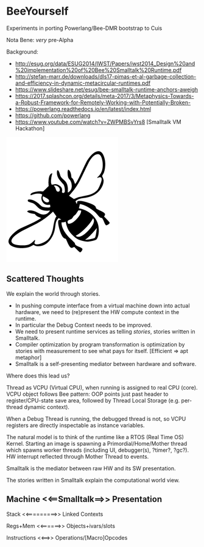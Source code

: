 # BeeYourself

Experiments in porting Powerlang/Bee-DMR bootstrap to Cuis

Nota Bene: _very_ pre-Alpha 

Background:
- http://esug.org/data/ESUG2014/IWST/Papers/iwst2014_Design%20and%20implementation%20of%20Bee%20Smalltalk%20Runtime.pdf
- http://stefan-marr.de/downloads/dls17-pimas-et-al-garbage-collection-and-efficiency-in-dynamic-metacircular-runtimes.pdf
- https://www.slideshare.net/esug/bee-smalltalk-runtime-anchors-aweigh
- https://2017.splashcon.org/details/meta-2017/3/Metaphysics-Towards-a-Robust-Framework-for-Remotely-Working-with-Potentially-Broken-
- https://powerlang.readthedocs.io/en/latest/index.html
- https://github.com/powerlang
- https://www.youtube.com/watch?v=ZWPMBSvYrs8 [Smalltalk VM Hackathon]

![Bee Yourself](BeeGraphic.png)

## Scattered Thoughts

We explain the world through stories.

- In pushing compute interface from a virtual machine down into actual hardware, we need to (re)present the HW compute context in the runtime.
- In particular the Debug Context needs to be improved.
- We need to present runtime services as telling _stories_, stories written in Smalltalk.
- Compiler optimization by program transformation is optimization by stories with measurement to see what pays for itself. [Efficient => apt metaphor]
- Smalltalk is a self-presenting mediator between hardware and software.

Where does this lead us?

Thread as VCPU (Virtual CPU), when running is assigned to real CPU (core). VCPU object follows Bee pattern: OOP points just past header to register/CPU-state save area, followed by Thread Local Storage (e.g. per-thread dynamic context).

When a Debug Thread is running, the debugged thread is not, so VCPU registers are directly inspectable as instance variables.

The natural model is to think of the runtime like a RTOS (Real Time OS) Kernel.  Starting an image is spawning a Primordial/Home/Mother thread which spawns worker threads (including UI, debugger(s), ?timer?, ?gc?).  HW interrupt reflected through Mother Thread to events.

Smalltalk is the mediator between raw HW and its SW presentation.

The stories written in Smalltalk explain the computational world view.

Machine <<==Smalltalk==>> Presentation
-------

Stack <<=========>> Linked Contexts

Regs+Mem <<======>> Objects+ivars/slots

Instructions <<==>> Operations/[Macro]Opcodes



